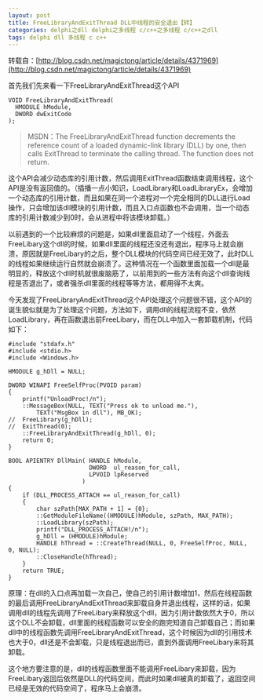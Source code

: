 ```yaml
---
layout: post
title: FreeLibraryAndExitThread DLL中线程的安全退出【转】 
categories: delphi之dll delphi之多线程 c/c++之多线程 c/c++之dll
tags: delphi dll 多线程 c c++
---
```


转载自：[http://blog.csdn.net/magictong/article/details/4371969](http://blog.csdn.net/magictong/article/details/4371969)

首先我们先来看一下FreeLibraryAndExitThread这个API

```
VOID FreeLibraryAndExitThread(
  HMODULE hModule,
  DWORD dwExitCode
);
```

>MSDN：The FreeLibraryAndExitThread function decrements the reference count of a loaded dynamic-link library (DLL) by one, then calls ExitThread to terminate the calling thread. The function does not return.

这个API会减少动态库的引用计数，然后调用ExitThread函数结束调用线程，这个API是没有返回值的。（插播一点小知识，LoadLibrary和LoadLibraryEx，会增加一个动态库的引用计数，而且如果在同一个进程对一个完全相同的DLL进行Load操作，只会增加该dll模块的引用计数，而且入口点函数也不会调用，当一个动态库的引用计数减少到0时，会从进程中将该模块卸载。）

以前遇到的一个比较麻烦的问题是，如果dll里面启动了一个线程，外面去FreeLibary这个dll的时候，如果dll里面的线程还没还有退出，程序马上就会崩溃，原因就是FreeLibary的之后，整个DLL模块的代码空间已经无效了，此时DLL的线程如果继续运行自然就会崩溃了。这种情况在一个函数里面加载一个dll是最明显的，释放这个dll时机就很废脑筋了，以前用到的一些方法有向这个dll查询线程是否退出了，或者强杀dll里面的线程等等方法，都用得不太爽。

今天发现了FreeLibraryAndExitThread这个API处理这个问题很不错，这个API的诞生貌似就是为了处理这个问题，方法如下，调用dll的线程流程不变，依然LoadLibrary，再在函数退出前FreeLibary，而在DLL中加入一套卸载机制，代码如下：

```
#include "stdafx.h"
#include <stdio.h>
#include <Windows.h>
   
HMODULE g_hDll = NULL;

DWORD WINAPI FreeSelfProc(PVOID param)
{
	printf("UnloadProc!/n");
    ::MessageBox(NULL, TEXT("Press ok to unload me."),
        TEXT("MsgBox in dll"), MB_OK);
//	FreeLibrary(g_hDll);
// 	ExitThread(0);
	::FreeLibraryAndExitThread(g_hDll, 0);
    return 0;
}

BOOL APIENTRY DllMain( HANDLE hModule, 
                       DWORD  ul_reason_for_call,
                       LPVOID lpReserved
					 )
{
	if (DLL_PROCESS_ATTACH == ul_reason_for_call)
    { 
		char szPath[MAX_PATH + 1] = {0};
		::GetModuleFileName((HMODULE)hModule, szPath, MAX_PATH);
		::LoadLibrary(szPath);
		printf("DLL_PROCESS_ATTACH!/n");
        g_hDll = (HMODULE)hModule;
        HANDLE hThread = ::CreateThread(NULL, 0, FreeSelfProc, NULL, 0, NULL);
        ::CloseHandle(hThread);
    }
    return TRUE;
}
```

原理：在dll的入口点再加载一次自己，使自己的引用计数增加1，然后在线程函数的最后调用FreeLibraryAndExitThread来卸载自身并退出线程，这样的话，如果调用dll的线程先调用了FreeLibary来释放这个dll，因为引用计数依然大于0，所以这个DLL不会卸载，dll里面的线程函数可以安全的跑完知道自己卸载自己；而如果dll中的线程函数先调用FreeLibraryAndExitThread，这个时候因为dll的引用技术也大于0，dll还是不会卸载，只是线程退出而已，直到外面调用FreeLibary来将其卸载。

这个地方要注意的是，dll的线程函数里面不能调用FreeLibary来卸载，因为FreeLibary返回后依然是DLL的代码空间，而此时如果dll被真的卸载了，返回空间已经是无效的代码空间了，程序马上会崩溃。
